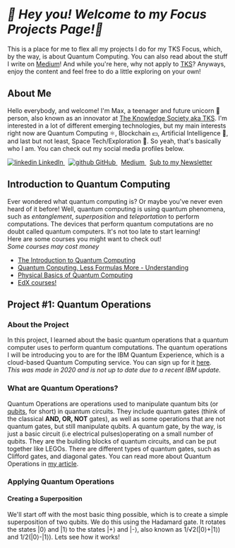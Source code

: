 ***🦈 Hey you! Welcome to my Focus Projects Page!🦈***
=======================================================

This is a place for me to flex all my projects I do for my TKS Focus, which, by the way, is about Quantum Computing.
You can also read about the stuff I write on [Medium](https://max-c.medium.com)! 
And while you're here, why not apply to [TKS](https://tks.life)?
Anyways, enjoy the content and feel free to do a little exploring on your own! 

## About Me
Hello everybody, and welcome! I'm Max, a teenager and future unicorn 🦄 person, also known as an innovator at [The Knowledge Society aka TKS](https://tks.world).
I'm interested in a lot of different emerging technologies, but my main interests right now are Quantum Computing ⚛️, Blockchain 💵, Artificial Intelligence 🤖, and last but not least, Space Tech/Exploration 🚀.
So yeah, that's basically who I am. You can check out my social media profiles below.  
<p>
  <a href="https://www.linkedin.com/in/max-cui-9889641b7/" rel="nofollow noreferrer">
    <img src = "https://i.stack.imgur.com/gVE0j.png" alt="linkedin">
    LinkedIn
  </a> &nbsp;
  <a href = "https://github.com/TKSMax" rel="nofollow noreferrer">
    <img src = "https://i.stack.imgur.com/tskMh.png" alt="github">
    GitHub
  </a> &nbsp;
  <a href="https://max-c.medium.com" rel="nofollow noreferrer">
    Medium
  </a> &nbsp;
  <a href = "https://maxmcui.substack.com" rel="nofollow noreferrer">
    Sub to my Newsletter
  </a>
</p>

Introduction to Quantum Computing
---------------------------------

Ever wondered what quantum computing is? 
Or maybe you've never even heard of it before! 
Well, quantum computing is using quantum phenomena, such as *entanglement*, *superposition* and *teleportation* to perform computations.
The devices that perform quantum computations are no doubt called quantum computers. 
It's not too late to start learning!  
Here are some courses you might want to check out!  
*Some courses may cost money*  
- [The Introduction to Quantum Computing](https://coursera.org/learn/quantum-computing-algorithms)
- [Quantum Conputing. Less Formulas More - Understanding](https://coursera.org/learn/quantum-computing-lfmu)
- [Physical Basics of Quantum Computing](https://coursera.org/learn/physical-basis-quantum-computing)
- [EdX courses!](https://edx.org/learn/quantum-computing)

Project #1: Quantum Operations
------------------------------
### About the Project
In this project, I learned about the basic quantum operations that a quantum computer uses to perform quantum computations.
The quantum operations I will be introducing you to are for the IBM Quantum Experience, which is a cloud-based Quantum Computing service.
You can sign up for it [here](https://quantum-computing.ibm.com).  
*This was made in 2020 and is not up to date due to a recent IBM update.*

### What are Quantum Operations?
Quantum Operations are operations used to manipulate quantum bits (or [qubits](https://en.wikipedia.org/wiki/Qubit), for short) in quantum circuits.
They include quantum gates (think of the classical **AND, OR, NOT** gates), as well as some operations that are not quantum gates, but still manipulate qubits.
A quantum gate, by the way, is just a basic circuit (i.e electrical pulses)operating on a small number of qubits.
They are the building blocks of quantum circuits, and can be put together like LEGOs.
There are different types of quantum gates, such as Clifford gates, and diagonal gates.
You can read more about Quantum Operations in [my article](https://www.medium.com/swlh/introduction-to-quantum-operations-e797fae3fab).

### Applying Quantum Operations
#### Creating a Superposition
We'll start off with the most basic thing possible, which is to create a simple superposition of two qubits.
We do this using the Hadamard gate.
It rotates the states |0⟩ and |1⟩ to the states |+⟩ and |-⟩, also known as 1/√2(|0⟩+|1⟩) and 1/2(|0⟩-|1⟩).
Lets see how it works!

